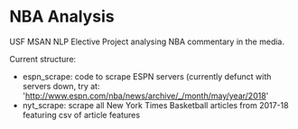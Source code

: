 # NBA Analysis

USF MSAN NLP Elective Project analysing NBA commentary in the media.

Current structure:
- espn_scrape: code to scrape ESPN servers (currently defunct with servers down, try at: 'http://www.espn.com/nba/news/archive/_/month/may/year/2018'
- nyt_scrape: scrape all New York Times Basketball articles from 2017-18 featuring csv of article features

